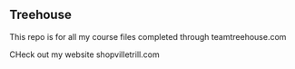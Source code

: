 ## Treehouse

This repo is for all my course files completed through teamtreehouse.com

CHeck out my website shopvilletrill.com